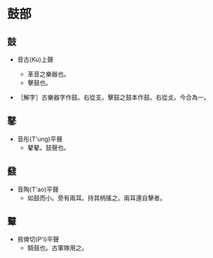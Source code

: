 # 鼓部

## 鼓

- 音古(Ku)上聲
    - 革音之樂器也。
    - 擊鼓也。

- ［解字］古樂器字作鼓。右從支。擊鼓之鼓本作鼓。右從攴。今合為一。

## 鼕

- 音彤(T'ung)平聲
    - 鼕鼕。鼓聲也。

## 鼗

- 音陶(T'ao)平聲
    - 如鼓而小。旁有兩耳。持其柄搖之。兩耳還自擊者。

## 鼙

- 貧俾切(P'i)平聲
    - 騎鼓也。古軍隊用之。


